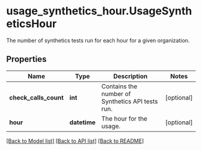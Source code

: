 # usage_synthetics_hour.UsageSyntheticsHour

The number of synthetics tests run for each hour for a given organization.
## Properties
Name | Type | Description | Notes
------------ | ------------- | ------------- | -------------
**check_calls_count** | **int** | Contains the number of Synthetics API tests run. | [optional] 
**hour** | **datetime** | The hour for the usage. | [optional] 

[[Back to Model list]](README.md#documentation-for-models) [[Back to API list]](README.md#documentation-for-api-endpoints) [[Back to README]](README.md)


